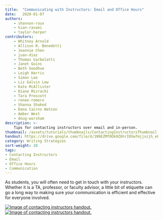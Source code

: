 ```yaml
---
title:  "Communicating with Instructors: Email and Office Hours"
date:   2020-01-07
authors: 
    - shannon-roux
    - kian-ravaei
    - taylor-harper
contributors:
    - Whitney Arnold 
    - Allison R. Benedetti
    - Jeannie Chen
    - juan-diaz 
    - Thomas Garbelotti
    - Janet Goins
    - Beth Goodhue
    - Leigh Harris
    - Simon Lee
    - Liz Galvin Lew
    - Kate McAllister
    - Diane Mizrachi
    - Tara Prescott 
    - renee-romero 
    - Shanna Shaked
    - Dana Cairns Watson
    - Amber West
    - doug-worsham
description: >-
    Tips for contacting instructors over email and in-person.
thumbnail: /assets/tutorials/thumbnails/ContactingInstructorsThumbnail.png
handout: https://drive.google.com/file/d/1N9EZMfOOk9Z6hrIOXw7mjjxzjh_eEW58/preview
category: Writing Strategies
sort-weight: 28
tags:
- Contacting Instructors
- Email
- Office Hours
- Communication
---
```


As students, you will often need to get in touch with your instructors. Whether it is a TA, professor, or faculty advisor, a little bit of etiquette can go a long way to making sure your communication is efficient and effective for everyone involved.


<a href="{{ '/assets/handouts/contacting-faculty-combined.pdf' | prepend: site.baseurl }}" title="PDF Handout" aria-label="Handout" target="_blank">
<img class="img-fluid" src="{{ '/assets/images/contacting-instructors-email.jpg' | relative_url }}" alt="Image of contacting instructors handout." data-caption="Image of contacting instructors handout." ></a>

<a href="{{ '/assets/handouts/contacting-faculty-combined.pdf' | prepend: site.baseurl }}" title="PDF Handout" aria-label="Handout" target="_blank">
<img class="img-fluid" src="{{ '/assets/images/contacting-instructors-in-person.jpg' | relative_url }}" alt="Image of contacting instructors handout." data-caption="Image of contacting instructors handout."></a>
